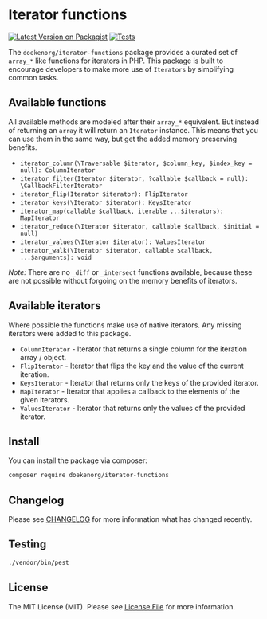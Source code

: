 # Iterator functions

[![Latest Version on Packagist](https://img.shields.io/packagist/v/doekenorg/iterator-functions.svg?style=flat-square)](https://packagist.org/packages/doekenorg/iterator-functions)
[![Tests](https://github.com/doekenorg/iterator-functions/actions/workflows/run-tests.yml/badge.svg?branch=main)](https://github.com/doekenorg/iterator-functions/actions/workflows/run-tests.yml)

The `doekenorg/iterator-functions` package provides a curated set of `array_*` like functions for iterators in PHP. This
package is built to encourage developers to make more use of `Iterators` by simplifying common tasks.

## Available functions

All available methods are modeled after their `array_*` equivalent. But instead of returning an `array` it will return
an `Iterator` instance. This means that you can use them in the same way, but get the added memory preserving benefits.

- `iterator_column(\Traversable $iterator, $column_key, $index_key = null): ColumnIterator`
- `iterator_filter(Iterator $iterator, ?callable $callback = null): \CallbackFilterIterator`
- `iterator_flip(Iterator $iterator): FlipIterator`
- `iterator_keys(\Iterator $iterator): KeysIterator`
- `iterator_map(callable $callback, iterable ...$iterators): MapIterator`
- `iterator_reduce(\Iterator $iterator, callable $callback, $initial = null)`
- `iterator_values(\Iterator $iterator): ValuesIterator`
- `iterator_walk(\Iterator $iterator, callable $callback, ...$arguments): void`

*Note:* There are no `_diff` or `_intersect` functions available, because these are not possible without forgoing on the
memory benefits of iterators.

## Available iterators

Where possible the functions make use of native iterators. Any missing iterators were added to this package.

- `ColumnIterator` - Iterator that returns a single column for the iteration array / object.
- `FlipIterator` - Iterator that flips the key and the value of the current iteration.
- `KeysIterator` - Iterator that returns only the keys of the provided iterator.
- `MapIterator` - Iterator that applies a callback to the elements of the given iterators.
- `ValuesIterator` - Iterator that returns only the values of the provided iterator.

## Install

You can install the package via composer:

``` bash
composer require doekenorg/iterator-functions
```

## Changelog

Please see [CHANGELOG](CHANGELOG.md) for more information what has changed recently.

## Testing
```bash
./vendor/bin/pest
```

## License

The MIT License (MIT). Please see [License File](LICENSE.md) for more information.
